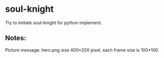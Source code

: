 # soul-knight
Try to imitate soul-knight for python implement.



## Notes:

Picture message: hero.png size 400*200 pixel, each frame size is 100\*100.

